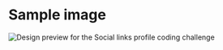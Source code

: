 # Sample image
![Design preview for the Social links profile coding challenge](./design/desktop-preview.jpg)
